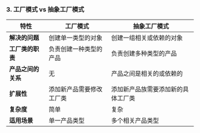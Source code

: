 ### 3\. ​**工厂模式 vs 抽象工厂模式**

| 特性 | 工厂模式 | 抽象工厂模式 |
| --- |  --- |  --- |
| ​**解决的问题** | 创建单一类型的对象 | 创建一组相关或依赖的对象 |
| ​**工厂类的职责** | 负责创建一种类型的产品 | 负责创建多种类型的产品 |
| ​**产品之间的关系** | 无 | 产品之间是相关的或依赖的 |
| ​**扩展性** | 添加新产品需要修改工厂类 | 添加新产品族需要添加新的具体工厂类 |
| ​**复杂度** | 简单 | 复杂 |
| ​**适用场景** | 单一产品类型 | 多个相关产品类型 |